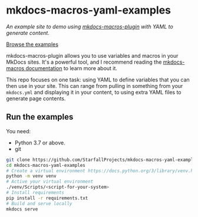 # mkdocs-macros-yaml-examples

_An example site to demo using [mkdocs-macros-plugin](https://github.com/fralau/mkdocs_macros_plugin) with YAML to generate content._

[Browse the examples](https://starfallprojects.github.io/mkdocs-macros-yaml-examples/)

mkdocs-macros-plugin allows you to use variables and macros in your MkDocs sites. It's a powerful tool, and I recommend reading the [mkdocs-macros documentation](https://mkdocs-macros-plugin.readthedocs.io/en/latest/) to learn more about it.

This repo focuses on one task: using YAML to define variables that you can then use in your site. This can range from pulling in something from your `mkdocs.yml` and displaying it in your content, to using extra YAML files to generate page contents.

## Run the examples

You need:

* Python 3.7 or above.
* git

```sh
git clone https://github.com/StarfallProjects/mkdocs-macros-yaml-examples.git
cd mkdocs-macros-yaml-examples
# Create a virtual environment https://docs.python.org/3/library/venv.html
python -m venv venv
# Active your virtual environment
./venv/Scripts/<script-for-your-system>
# Install requirements
pip install -r requirements.txt
# Build and serve locally
mkdocs serve
```
